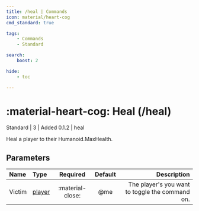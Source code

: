```yaml
---
title: /heal | Commands
icon: material/heart-cog
cmd_standard: true

tags:
    - Commands
    - Standard

search:
    boost: 2

hide:
    - toc

---
```

# <p style="color: var(--md-default-fg-color); display: inline;">:material-heart-cog: Heal</p> (/heal)
<div style="display:inline;">
<p style="color: var(--destrix-docs--commandcat-standard); display: inline;">Standard</p> | <p style="color: var(--md-default-fg-color--light); display: inline;">3</p> | <p style="color: var(--md-default-fg-color--light); display: inline;"> Added 0.1.2</p> | heal
</div>

Heal a player to their Humanoid.MaxHealth.

## Parameters

| Name   | Type   | Required         | Default | Description                            |
|:--------|:--------|:------------------:|:---------:|----------------------------------------:|
| Victim | [player](../parameters.md#player) | :material-close: | @me     | The player's you want to toggle the command on. |